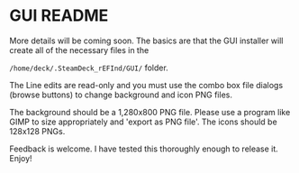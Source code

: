 # **GUI README**

More details will be coming soon. The basics are that the GUI installer will create all of the necessary files in the

`/home/deck/.SteamDeck_rEFInd/GUI/` folder. 

The Line edits are read-only and you must use the combo box file dialogs (browse buttons) to change background and icon PNG files.

The background should be a 1,280x800 PNG file. Please use a program like GIMP to size appropriately and 'export as PNG file'. The icons should be 128x128 PNGs.

Feedback is welcome. I have tested this thoroughly enough to release it. Enjoy!
